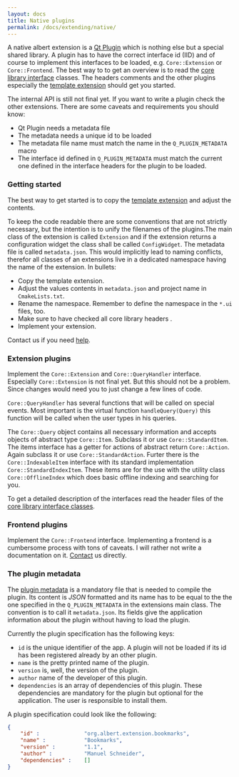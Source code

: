 ```yaml
---
layout: docs
title: Native plugins
permalink: /docs/extending/native/
---
```


A native albert extension is a [Qt Plugin](http://doc.qt.io/qt-5/plugins-howto.html#the-low-level-api-extending-qt-applications.) which is nothing else but a special shared library. A plugin has to have the correct interface id (IID) and of course to implement this interfaces to be loaded, e.g. `Core::Extension` or `Core::Frontend`. The best way to to get an overview is to read the [core library interface](https://github.com/albertlauncher/albert/tree/dev/src/lib/albertcore/include) classes. The headers comments and the other plugins especially the [template extension](https://github.com/albertlauncher/albert/tree/dev/plugins/templateExtension) should get you started.

The internal API is still not final yet. If you want to write a plugin check the other extensions. There are some caveats and requirements you should know:

- Qt Plugin needs a metadata file
- The metadata needs a unique id to be loaded
- The metadata file name must match the name in the `Q_PLUGIN_METADATA` macro
- The interface id defined in `Q_PLUGIN_METADATA` must match the current one defined in the interface headers for the plugin to be loaded.

### Getting started

The best way to get started is to copy the [template extension](https://github.com/albertlauncher/albert/tree/dev/plugins/templateExtension) and adjust the contents.

To keep the code readable there are some conventions that are not strictly necessary, but the intention is to unify the filenames of the plugins.The main class of the extension is called `Extension` and if the extension returns a configuration widget the class shall be called `ConfigWidget`. The metadata file is called `metadata.json`. This would implicitly lead to naming conflicts, therefor all classes of an extensions live in a dedicated namespace having the name of the extension. In bullets:

- Copy the template extension.
- Adjust the values contents in `metadata.json` and project name in `CmakeLists.txt`.
- Rename the namespace. Remember to define the namespace in the `*.ui` files, too.
- Make sure to have checked all core library headers .
- Implement your extension.

Contact us if you need [help](/help/).

### Extension plugins

Implement the `Core::Extension` and `Core::QueryHandler` interface. Especially `Core::Extension` is not final yet. But this should not be a problem. Since changes would need you to just change a few lines of code.

`Core::QueryHandler` has several functions that will be called on special events. Most important is the virtual function `handleQuery(Query)` this function will be called when the user types in his queries.

The `Core::Query` object contains all necessary information and accepts objects of abstract type `Core::Item`. Subclass it or use `Core::StandardItem`. The items interface has a getter for actions of abstract return `Core::Action`. Again subclass it or use `Core::StandardAction`. Furter there is the `Core::IndexableItem` interface with its standard implementation `Core::StandardIndexItem`. These items are for the use with the utility class `Core::OfflineIndex` which does basic offline indexing and searching for you.

To get a detailed description of the interfaces read the header files of the [core library interface classes](https://github.com/albertlauncher/albert/tree/dev/src/lib/albertcore/include).

### Frontend plugins

Implement the `Core::Frontend` interface. Implementing a frontend is a cumbersome process with tons of caveats. I will rather not write a documentation on it. [Contact](/help/) us directly.


### The plugin metadata

The [plugin metadata](https://github.com/albertlauncher/albert/blob/dev/plugins/templateExtension/metadata.json) is a mandatory file that is needed to compile the plugin. Its content is *JSON* formatted and its name has to be equal to the the one specified in the `Q_PLUGIN_METADATA` in the extensions main class. The convention is to call it `metadata.json`. Its fields give the application information about the plugin without having to load the plugin.

Currently the plugin specification has the following keys:
- `id` is the unique identifier of the app. A plugin will not be loaded if its id has been registered already by an other plugin.
- `name` is the pretty printed name of the plugin.
- `version` is, well, the version of the plugin.
- `author` name of the developer of this plugin.
- `dependencies` is an array of dependencies of this plugin. These dependencies are mandatory for the plugin but optional for the application. The user is responsible to install them.

A plugin specification could look like the following:

```json
{
    "id" :              "org.albert.extension.bookmarks",
    "name" :            "Bookmarks",
    "version" :         "1.1",
    "author" :          "Manuel Schneider",
    "dependencies" :    []
}
```
